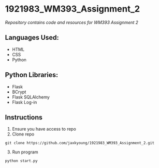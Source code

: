# 1921983_WM393_Assignment_2
*Repository contains code and resources for WM393 Assignment 2*

## Languages Used:
- HTML
- CSS
- Python

## Python Libraries:
- Flask
- BCrypt
- Flask SQLAlchemy
- Flask Log-in

## Instructions
1. Ensure you have access to repo
2. Clone repo
```
git clone https://github.com/jaxkyoung/1921983_WM393_Assignment_2.git
```

3. Run program
```
python start.py
```